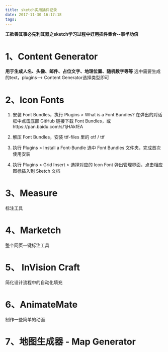 ```yaml
---
title: sketch实用插件记录
date: 2017-11-30 16:17:18
tags:
---
```

<b>工欲善其事必先利其器之sketch学习过程中好用插件集合--事半功倍</b>
<!--more-->
# 1、Content Generator
<b>用于生成人名、头像、邮件、占位文字、地理位置、随机数字等等</b>
选中需要生成的text，plugins--> Content Generator选择类型即可

# 2、Icon Fonts
1. 安装 Font Bundles，执行 Plugins > What is a Font Bundles? 在弹出的对话框中点击底部 GitHub 链接下载 Font Bundles，或https://pan.baidu.com/s/1jHAkfEA

2. 解压 Font Bundles，安装 ttf-files 里的 otf / ttf

3. 执行 Plugins > Install a Font-Bundle 选中 Font Bundles 文件夹，完成首次使用安装

4. 执行 Plugins > Grid Insert > 选择对应的 Icon Font 弹出管理界面，点击相应图标插入到 Sketch 文档

# 3、Measure
标注工具
# 4、Marketch
整个网页一键标注工具
# 5、 InVision Craft
简化设计流程中的自动化填充
# 6、AnimateMate
制作一些简单的动画
# 7、地图生成器 - Map Generator

